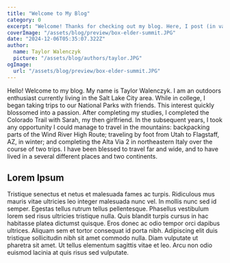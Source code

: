```yaml
---
title: "Welcome to My Blog"
category: 0
excerpt: "Welcome! Thanks for checking out my blog. Here, I post (in varying degrees of depth) about the latest happenings in my life. In the near term, I will simply post about adventures I've had in recent years as I play catch-up."
coverImage: "/assets/blog/preview/box-elder-summit.JPG"
date: "2024-12-06T05:35:07.322Z"
author:
  name: Taylor Walenczyk
  picture: "/assets/blog/authors/taylor.JPG"
ogImage:
  url: "/assets/blog/preview/box-elder-summit.JPG"
---
```


Hello! Welcome to my blog. My name is Taylor Walenczyk. I am an outdoors enthusiast currently living in the Salt Lake City area. While in college, I began taking trips to our National Parks with friends. This interest quickly blossomed into a passion. After completing my studies, I completed the Colorado Trail with Sarah, my then girlfriend. In the subsequent years, I took any opportunity I could manage to travel in the mountains: backpacking parts of the Wind River High Route; traveling by foot from Utah to Flagstaff, AZ, in winter; and completing the Alta Via 2 in northeastern Italy over the course of two trips. I have been blessed to travel far and wide, and to have lived in a several different places and two continents. 

## Lorem Ipsum

Tristique senectus et netus et malesuada fames ac turpis. Ridiculous mus mauris vitae ultricies leo integer malesuada nunc vel. In mollis nunc sed id semper. Egestas tellus rutrum tellus pellentesque. Phasellus vestibulum lorem sed risus ultricies tristique nulla. Quis blandit turpis cursus in hac habitasse platea dictumst quisque. Eros donec ac odio tempor orci dapibus ultrices. Aliquam sem et tortor consequat id porta nibh. Adipiscing elit duis tristique sollicitudin nibh sit amet commodo nulla. Diam vulputate ut pharetra sit amet. Ut tellus elementum sagittis vitae et leo. Arcu non odio euismod lacinia at quis risus sed vulputate.
